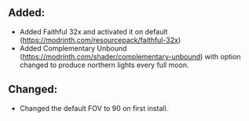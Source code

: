 ## Added:
- Added Faithful 32x and activated it on default (https://modrinth.com/resourcepack/faithful-32x)
- Added Complementary Unbound (https://modrinth.com/shader/complementary-unbound) with option changed to produce northern lights every full moon.

## Changed:
- Changed the default FOV to 90 on first install.